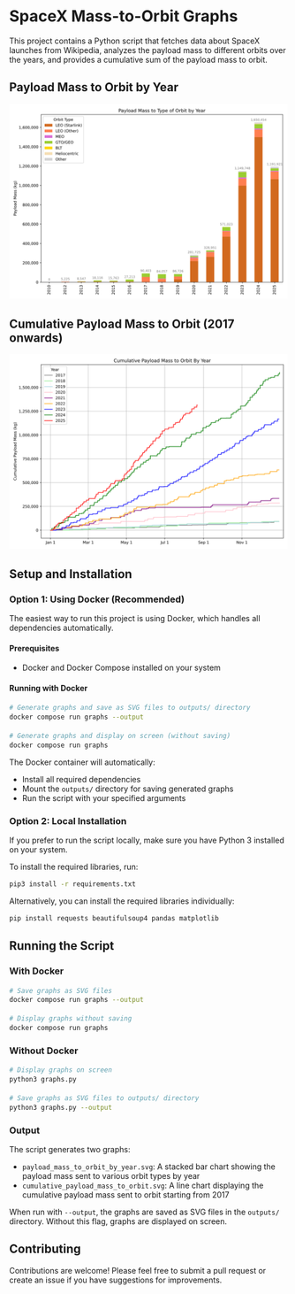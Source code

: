 # SpaceX Mass-to-Orbit Graphs

This project contains a Python script that fetches data about SpaceX launches from Wikipedia, analyzes the payload mass to different orbits over the years, and provides a cumulative sum of the payload mass to orbit.

## Payload Mass to Orbit by Year

![Payload Mass to Orbit by Year](outputs/payload_mass_to_orbit_by_year.svg)

## Cumulative Payload Mass to Orbit (2017 onwards)

![Cumulative Payload Mass to Orbit](outputs/cumulative_payload_mass_to_orbit.svg)

## Setup and Installation

### Option 1: Using Docker (Recommended)

The easiest way to run this project is using Docker, which handles all dependencies automatically.

#### Prerequisites
- Docker and Docker Compose installed on your system

#### Running with Docker

```bash
# Generate graphs and save as SVG files to outputs/ directory
docker compose run graphs --output

# Generate graphs and display on screen (without saving)
docker compose run graphs
```

The Docker container will automatically:
- Install all required dependencies
- Mount the `outputs/` directory for saving generated graphs
- Run the script with your specified arguments

### Option 2: Local Installation

If you prefer to run the script locally, make sure you have Python 3 installed on your system.

To install the required libraries, run:

```bash
pip3 install -r requirements.txt
```

Alternatively, you can install the required libraries individually:

```bash
pip install requests beautifulsoup4 pandas matplotlib
```

## Running the Script

### With Docker

```bash
# Save graphs as SVG files
docker compose run graphs --output

# Display graphs without saving
docker compose run graphs
```

### Without Docker

```bash
# Display graphs on screen
python3 graphs.py

# Save graphs as SVG files to outputs/ directory
python3 graphs.py --output
```

### Output

The script generates two graphs:

- `payload_mass_to_orbit_by_year.svg`: A stacked bar chart showing the payload mass sent to various orbit types by year
- `cumulative_payload_mass_to_orbit.svg`: A line chart displaying the cumulative payload mass sent to orbit starting from 2017

When run with `--output`, the graphs are saved as SVG files in the `outputs/` directory. Without this flag, graphs are displayed on screen.

## Contributing

Contributions are welcome! Please feel free to submit a pull request or create an issue if you have suggestions for improvements.
